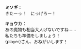 # 

  
**ミソギ：**  
きたーっ！　にっげろー！  
  
**キョウカ：**  
あの魔物も相当大人げないですね……  
私たちも準備をしましょう！  
{player}さん、おねがいします！  
